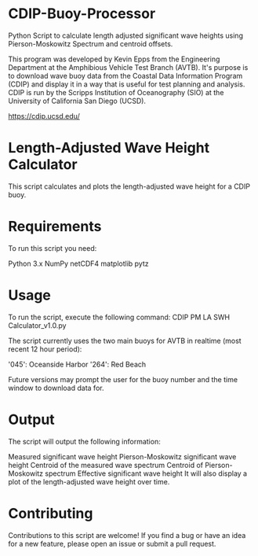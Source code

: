 # CDIP-Buoy-Processor
Python Script to calculate length adjusted significant wave heights using Pierson-Moskowitz Spectrum and centroid offsets.

This program was developed by Kevin Epps from the Engineering Department at the Amphibious Vehicle Test Branch (AVTB).  It's purpose is to download wave buoy data from the Coastal Data Information Program (CDIP) and display it in a way that is useful for test planning and analysis.  CDIP is run by the Scripps Institution of Oceanography (SIO) at the University of California San Diego (UCSD).

https://cdip.ucsd.edu/


# Length-Adjusted Wave Height Calculator
This script calculates and plots the length-adjusted wave height for a CDIP buoy.

# Requirements
To run this script you need:

Python 3.x
NumPy
netCDF4
matplotlib
pytz

# Usage
To run the script, execute the following command:
CDIP PM LA SWH Calculator_v1.0.py

The script currently uses the two main buoys for AVTB in realtime (most recent 12 hour period):

'045':  Oceanside Harbor
'264':  Red Beach

Future versions may prompt the user for the buoy number and the time window to download data for.

# Output
The script will output the following information:

Measured significant wave height
Pierson-Moskowitz significant wave height
Centroid of the measured wave spectrum
Centroid of Pierson-Moskowitz spectrum
Effective significant wave height
It will also display a plot of the length-adjusted wave height over time.

# Contributing
Contributions to this script are welcome! If you find a bug or have an idea for a new feature, please open an issue or submit a pull request.
